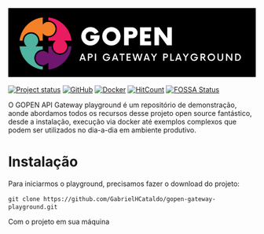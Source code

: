 <img src="assets/logo-1.png" alt="">

[![Project status](https://img.shields.io/badge/version-v1.0.0-orange.svg)](https://github.com/GabrielHCataldo/gopen-gateway-playground/releases/tag/v1.0.0)
[![GitHub](https://badgen.net/badge/icon/main?icon=github&label)](https://github.com/GabrielHCataldo/gopen-gateway)
[![Docker](https://badgen.net/badge/icon/docker?icon=docker&label)](https://hub.docker.com/r/gabrielhcataldo/gopen-gateway)
[![HitCount](https://hits.dwyl.com/GabrielHCataldo/gopen-gateway-playground.svg)](http://hits.dwyl.com/GabrielHCataldo/gopen-gateway-playground)
[![FOSSA Status](https://app.fossa.com/api/projects/git%2Bgithub.com%2FGabrielHCataldo%2Fgopen-gateway.svg?type=small)](https://app.fossa.com/projects/git%2Bgithub.com%2FGabrielHCataldo%2Fgopen-gateway?ref=badge_small)

O GOPEN API Gateway playground é um repositório de demonstração, aonde abordamos todos os recursos
desse projeto open source fantástico, desde a instalação, execução via docker até exemplos complexos que 
podem ser utilizados no dia-a-dia em ambiente produtivo.

# Instalação

Para iniciarmos o playground, precisamos fazer o download do projeto:

```text
git clone https://github.com/GabrielHCataldo/gopen-gateway-playground.git
```

Com o projeto em sua máquina